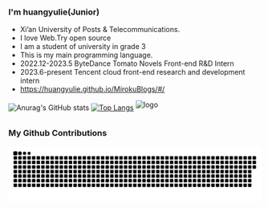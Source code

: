 ### I'm huangyulie(Junior)
 - Xi’an University of Posts & Telecommunications.
 - I love Web.Try open source
 - I am a student of university in grade 3
 - This is my main programming language.
 - 2022.12-2023.5 ByteDance Tomato Novels Front-end R&D Intern
 - 2023.6-present Tencent cloud front-end research and development intern
 - https://huangyulie.github.io/MirokuBlogs/#/


![Anurag's GitHub stats](https://github-readme-stats.vercel.app/api?username=huangyulie&show_icons=true&bg_color=00000000)
[![Top Langs](https://github-readme-stats.vercel.app/api/top-langs/?username=huangyulie)](https://github.com/huangyulie/github-readme-stats)
<img src="https://github-profile-trophy.vercel.app/?username=huangyulie&theme=flat&column=8" alt="logo" height="160" align="center" style="margin: auto; margin-bottom: 15px;" />

### My Github Contributions


![](https://raw.githubusercontent.com/huangyulie/huangyulie/main/assets/github-contribution-grid-snake.svg)
